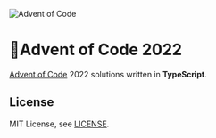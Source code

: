 ![Advent of Code](https://blogs.sap.com/wp-content/uploads/2020/11/EkaoQQTXEAMA4BN.jpg)

# 🎄Advent of Code 2022

[Advent of Code](https://adventofcode.com/) 2022 solutions written in **TypeScript**.

## License

MIT License, see [LICENSE](LICENSE).
